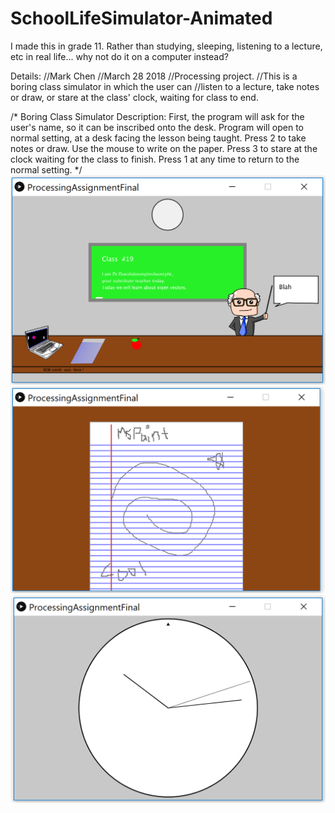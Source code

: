 # SchoolLifeSimulator-Animated
I made this in grade 11. Rather than studying, sleeping, listening to a lecture, etc in real life... why not do it on a computer instead?



Details:
//Mark Chen
//March 28 2018
//Processing project.
//This is a boring class simulator in which the user can 
//listen to a lecture, take notes or draw, or stare at the class' clock, waiting for class to end.

/*
Boring Class Simulator Description:
 First, the program will ask for the user's name, so it can be inscribed onto the desk.
 Program will open to normal setting, at a desk facing the lesson being taught.
 Press 2 to take notes or draw. Use the mouse to write on the paper.
 Press 3 to stare at the clock waiting for the class to finish.
 Press 1 at any time to return to the normal setting.
 */
![](lecture.PNG)
![](notes.PNG)
![](clock.PNG)
